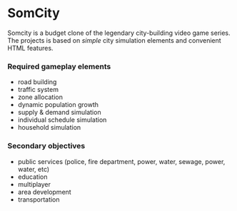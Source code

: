 # SomCity

Somcity is a budget clone of the legendary city-building video game series.<br>
The projects is based on *simple* city simulation elements and convenient HTML features.

### Required gameplay elements
- road building
- traffic system
- zone allocation
- dynamic population growth
- supply & demand simulation
- individual schedule simulation
- household simulation

### Secondary objectives
- public services (police, fire department, power, water, sewage, power, water, etc)
- education
- multiplayer
- area development
- transportation
